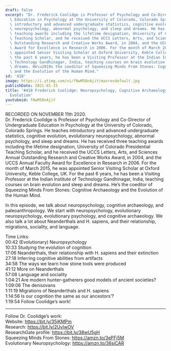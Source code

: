 ```yaml
---
draft: false
excerpt: "Dr. Frederick Coolidge is Professor of Psychology and Co-Director of Undergraduate\
  \ Education in Psychology at the University of Colorado, Colorado Springs. He teaches\
  \ introductory and advanced undergraduate statistics, cognitive evolution, evolutionary\
  \ neuropsychology, abnormal psychology, and sleep and dreams. He has received three\
  \ teaching awards including the lifetime designation, University of Colorado Presidential\
  \ Teaching Scholar, and he received the UCCS Letters, Arts, and Sciences Annual\
  \ Outstanding Research and Creative Works Award, in 2004, and the UCCS Annual Faculty\
  \ Award for Excellence in Research in 2006. For the month of March 2015, he was\
  \ appointed Senior Visiting Scholar at Oxford University, Keble College, UK. For\
  \ the past 6 years, he has been a Visiting Professor at the Indian Institute of\
  \ Technology Gandhinagar, India, teaching courses on brain evolution and sleep and\
  \ dreams. He\u2019s the coeditor of Squeezing Minds From Stones: Cognitive Archaeology\
  \ and the Evolution of the Human Mind."
id: '418'
image: https://i.ytimg.com/vi/f0wM58nAjiY/maxresdefault.jpg
publishDate: 2021-01-15
title: '#418 Frederick Coolidge: Neuropsychology, Cognitive Archaeology, and Human
  Evolution'
youtubeid: f0wM58nAjiY
---
```

<div class="timelinks">

RECORDED ON NOVEMBER 11th 2020.  
Dr. Frederick Coolidge is Professor of Psychology and Co-Director of Undergraduate Education in Psychology at the University of Colorado, Colorado Springs. He teaches introductory and advanced undergraduate statistics, cognitive evolution, evolutionary neuropsychology, abnormal psychology, and sleep and dreams. He has received three teaching awards including the lifetime designation, University of Colorado Presidential Teaching Scholar, and he received the UCCS Letters, Arts, and Sciences Annual Outstanding Research and Creative Works Award, in 2004, and the UCCS Annual Faculty Award for Excellence in Research in 2006. For the month of March 2015, he was appointed Senior Visiting Scholar at Oxford University, Keble College, UK. For the past 6 years, he has been a Visiting Professor at the Indian Institute of Technology Gandhinagar, India, teaching courses on brain evolution and sleep and dreams. He’s the coeditor of Squeezing Minds From Stones: Cognitive Archaeology and the Evolution of the Human Mind.

In this episode, we talk about neuropsychology, cognitive archaeology, and paleoanthropology. We start with neuropsychology, evolutionary neuropsychology, evolutionary psychology, and cognitive archaeology. We also talk a lot about Neanderthals and H. sapiens, and their relationship, migrations, sociality, and language. 

Time Links:  
<time>00:42</time> (Evolutionary) Neuropsychology  
<time>10:33</time> Studying the evolution of cognition  
<time>17:06</time> Neanderthals, their relationship with H. sapiens and their extinction  
<time>27:18</time> Inferring cognitive abilities from artifacts  
<time>34:58</time> The ways we learn how stone tools were produced  
<time>41:12</time> More on Neanderthals  
<time>57:08</time> Language and sociality  
<time>1:04:21</time> Are modern hunter-gatherers good models of ancient societies?  
<time>1:09:06</time> The denisovans  
<time>1:11:19</time> Migrations of Neanderthals and H. sapiens  
<time>1:14:56</time> Is our cognition the same as our ancestors’?  
<time>1:19:54</time> Follow Coolidge’s work!

---

Follow Dr. Coolidge’s work:  
Website: https://bit.ly/35jKMPm  
Research: https://bit.ly/2UvIwOV  
ResearchGate profile: https://bit.ly/38wU5gH  
Squeezing Minds From Stones: https://amzn.to/3ePFj5M  
Evolutionary Neuropsychology: https://amzn.to/36siCAR
</div>

